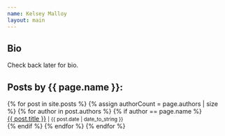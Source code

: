 ```yaml
---
name: Kelsey Malloy
layout: main
---
```


<div class="author-bio">
  <h2>Bio</h2>
  Check back later for bio.
</div>

<div class="post-list">
  <h2>Posts by {{ page.name }}:</h2>
  {% for post in site.posts %}
    {% assign authorCount = page.authors | size %}
    {% for author in post.authors %}
      {% if author == page.name %}
        <div class="author-list">
          <span><a href="{{ site.baseurl }}{{ post.url }}">{{ post.title }}</a></span>
          <small><span>| {{ post.date | date_to_string }}</span></small>
        </div>
      {% endif %}
    {% endfor %}
  {% endfor %}
</div>

